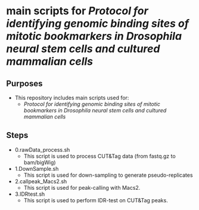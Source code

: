 # main scripts for *Protocol for identifying genomic binding sites of mitotic bookmarkers in Drosophila neural stem cells and cultured mammalian cells*

## Purposes
- This repository includes main scripts used for:
  - *Protocol for identifying genomic binding sites of mitotic bookmarkers in Drosophila neural stem cells and cultured mammalian cells*

## Steps
- 0.rawData_process.sh
  - This script is used to process CUT&Tag data (from fastq.gz to bam/bigWig)
- 1.DownSample.sh
  - This script is used for down-sampling to generate pseudo-replicates
- 2.callpeak_Macs2.sh
  - This script is used for peak-calling with Macs2.
- 3.IDRtest.sh
  -  This script is used to perform IDR-test on CUT&Tag peaks.
